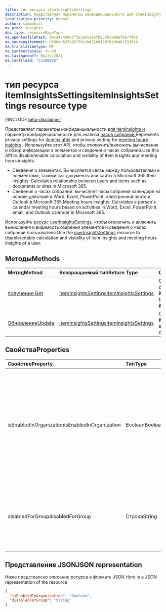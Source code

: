 ```yaml
---
title: тип ресурса itemInsightsSettings
description: Представляет параметры конфиденциальности для itemInsights.
localization_priority: Normal
author: simonhult
ms.prod: insights
doc_type: resourcePageType
ms.openlocfilehash: 80ca42440bcf365e051d9fb25fbc088af8a7f4bb
ms.sourcegitcommit: d586ddb253d27f9ccb621bd128f6a6b4b1933918
ms.translationtype: MT
ms.contentlocale: ru-RU
ms.lasthandoff: 06/24/2021
ms.locfileid: "53108826"
---
```

# <a name="iteminsightssettings-resource-type"></a><span data-ttu-id="3ca42-103">тип ресурса itemInsightsSettings</span><span class="sxs-lookup"><span data-stu-id="3ca42-103">itemInsightsSettings resource type</span></span>

[!INCLUDE [beta-disclaimer](../../includes/beta-disclaimer.md)]

<span data-ttu-id="3ca42-104">Представляет параметры конфиденциальности [для itemInsights и](iteminsights.md) параметр конфиденциальности для анализа [часов собраний.](https://support.microsoft.com/en-us/office/update-your-meeting-hours-using-the-profile-card-0613d113-d7c1-4faa-bb11-c8ba30a78ef1)</span><span class="sxs-lookup"><span data-stu-id="3ca42-104">Represents privacy settings for [itemInsights](iteminsights.md) and privacy setting for [meeting hours insights](https://support.microsoft.com/en-us/office/update-your-meeting-hours-using-the-profile-card-0613d113-d7c1-4faa-bb11-c8ba30a78ef1) .</span></span> <span data-ttu-id="3ca42-105">Используйте этот API, чтобы отключить/включить вычисление и обзор информации о элементах и сведения о часах собраний.</span><span class="sxs-lookup"><span data-stu-id="3ca42-105">Use this API to disable/enable calculation and visibility of item insights and meeting hours insights.</span></span> 

- <span data-ttu-id="3ca42-106">Сведения о элементах. Вычисляется связь между пользователями и элементами, такими как документы или сайты в Microsoft 365.</span><span class="sxs-lookup"><span data-stu-id="3ca42-106">Item insights: Calculates relationship between users and items such as documents or sites in Microsoft 365.</span></span>  
- <span data-ttu-id="3ca42-107">Сведения о часах собраний: вычисляет часы собраний календаря на основе действий в Word, Excel, PowerPoint, электронной почте и Outlook в Microsoft 365.</span><span class="sxs-lookup"><span data-stu-id="3ca42-107">Meeting hours insights: Calculates a person's calendar meeting hours based on activities in Word, Excel, PowerPoint, email, and Outlook calendar in Microsoft 365.</span></span>

<span data-ttu-id="3ca42-108">Используйте [ресурс userInsightsSettings,](userinsightssettings.md) чтобы отключить и включить вычисления и видимость озарения элементов и сведения о часах собраний пользователя.</span><span class="sxs-lookup"><span data-stu-id="3ca42-108">Use the [userInsightsSettings](userinsightssettings.md) resource to disable/enable calculation and visibility of item insights and meeting hours insights of a user.</span></span>

## <a name="methods"></a><span data-ttu-id="3ca42-109">Методы</span><span class="sxs-lookup"><span data-stu-id="3ca42-109">Methods</span></span>

| <span data-ttu-id="3ca42-110">Метод</span><span class="sxs-lookup"><span data-stu-id="3ca42-110">Method</span></span>       | <span data-ttu-id="3ca42-111">Возвращаемый тип</span><span class="sxs-lookup"><span data-stu-id="3ca42-111">Return Type</span></span> | <span data-ttu-id="3ca42-112">Описание</span><span class="sxs-lookup"><span data-stu-id="3ca42-112">Description</span></span> |
|:-------------------------------------------------------------|:----------------------------------------------|:-----------------------------------------------------------------|
| <span data-ttu-id="3ca42-113">[получение](../api/iteminsightssettings-get.md);</span><span class="sxs-lookup"><span data-stu-id="3ca42-113">[Get](../api/iteminsightssettings-get.md)</span></span>| [<span data-ttu-id="3ca42-114">itemInsightsSettings</span><span class="sxs-lookup"><span data-stu-id="3ca42-114">itemInsightsSettings</span></span>](iteminsightssettings.md) | <span data-ttu-id="3ca42-115">Ознакомьтесь с свойствами **объекта itemInsightsSettings.**</span><span class="sxs-lookup"><span data-stu-id="3ca42-115">Read the properties of an **itemInsightsSettings** object.</span></span> |
| [<span data-ttu-id="3ca42-116">Обновление</span><span class="sxs-lookup"><span data-stu-id="3ca42-116">Update</span></span>](../api/iteminsightssettings-update.md)| [<span data-ttu-id="3ca42-117">itemInsightsSettings</span><span class="sxs-lookup"><span data-stu-id="3ca42-117">itemInsightsSettings</span></span>](iteminsightssettings.md) | <span data-ttu-id="3ca42-118">Обновление **объекта itemInsightsSettings.**</span><span class="sxs-lookup"><span data-stu-id="3ca42-118">Update an **itemInsightsSettings** object.</span></span>|


## <a name="properties"></a><span data-ttu-id="3ca42-119">Свойства</span><span class="sxs-lookup"><span data-stu-id="3ca42-119">Properties</span></span>
| <span data-ttu-id="3ca42-120">Свойство</span><span class="sxs-lookup"><span data-stu-id="3ca42-120">Property</span></span>   | <span data-ttu-id="3ca42-121">Тип</span><span class="sxs-lookup"><span data-stu-id="3ca42-121">Type</span></span>|<span data-ttu-id="3ca42-122">Описание</span><span class="sxs-lookup"><span data-stu-id="3ca42-122">Description</span></span>|
|:---------------|:--------|:----------|
|<span data-ttu-id="3ca42-123">isEnabledInOrganization</span><span class="sxs-lookup"><span data-stu-id="3ca42-123">isEnabledInOrganization</span></span>|<span data-ttu-id="3ca42-124">Boolean</span><span class="sxs-lookup"><span data-stu-id="3ca42-124">Boolean</span></span>| <span data-ttu-id="3ca42-125">`true` если включена информация о элементах организации; `false` если сведения о элементах организации отключены для всех пользователей без исключений.</span><span class="sxs-lookup"><span data-stu-id="3ca42-125">`true` if organization item insights are enabled; `false` if organization item insights are disabled for all users without exceptions.</span></span> <span data-ttu-id="3ca42-126">Значение по умолчанию: `true`.</span><span class="sxs-lookup"><span data-stu-id="3ca42-126">Default is `true`.</span></span> <span data-ttu-id="3ca42-127">Необязательно.</span><span class="sxs-lookup"><span data-stu-id="3ca42-127">Optional.</span></span>|
|<span data-ttu-id="3ca42-128">disabledForGroup</span><span class="sxs-lookup"><span data-stu-id="3ca42-128">disabledForGroup</span></span>|<span data-ttu-id="3ca42-129">Строка</span><span class="sxs-lookup"><span data-stu-id="3ca42-129">String</span></span>| <span data-ttu-id="3ca42-130">ID группы Azure AD, из которой отключены сведения о элементах участников.</span><span class="sxs-lookup"><span data-stu-id="3ca42-130">The ID of an Azure AD group, of which the members' item insights are disabled.</span></span> <span data-ttu-id="3ca42-131">Значение по умолчанию: `empty`.</span><span class="sxs-lookup"><span data-stu-id="3ca42-131">Default is `empty`.</span></span> <span data-ttu-id="3ca42-132">Необязательно.</span><span class="sxs-lookup"><span data-stu-id="3ca42-132">Optional.</span></span>|

## <a name="json-representation"></a><span data-ttu-id="3ca42-133">Представление JSON</span><span class="sxs-lookup"><span data-stu-id="3ca42-133">JSON representation</span></span>

<span data-ttu-id="3ca42-134">Ниже представлено описание ресурса в формате JSON.</span><span class="sxs-lookup"><span data-stu-id="3ca42-134">Here is a JSON representation of the resource</span></span>
<!-- {
  "blockType": "resource",
  "optionalProperties": [],
  "@odata.type": "microsoft.graph.itemInsightsSettings"
}-->

```json
{
  "isEnabledInOrganization": "Boolean",
  "disabledForGroup": "String"
}
```


